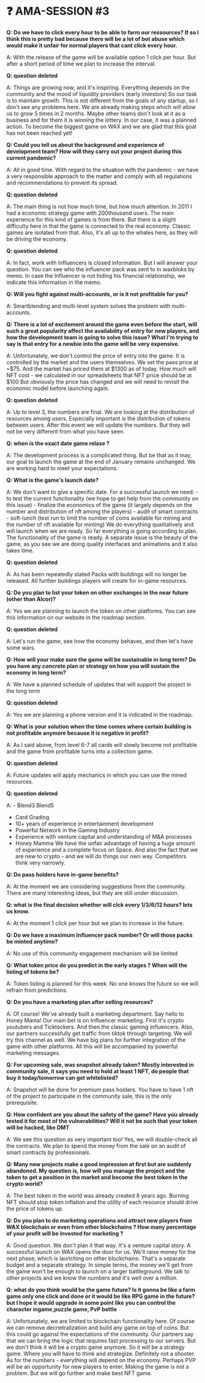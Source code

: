 # ❓ AMA-SESSION #3

**Q: Do we have to click every hour to be able to farm our ressources? If so I think this is pretty bad because there will be a lot of bot abuse which would make it unfair for normal players that cant click every hour.**

A: With the release of the game will be available option 1 click per hour. But after a short period of time we plan to increase the interval.

**Q: question deleted**

A: Things are growing now, and it's inspiring. Everything depends on the community and the mood of liquidity providers (early investors) So our task is to maintain growth. This is not different from the goals of any startup, so I don't see any problems here. We are already making steps which will allow us to grow 5 times in 2 months. Maybe other teams don't look at it as a business and for them it is winning the lottery. In our case, it was a planned action. To become the biggest game on WAX and we are glad that this goal has not been reached yet!

**Q: Could you tell us about the background and experience of development team? How will they carry out your project during this current pandemic?**

A: All in good time. With regard to the situation with the pandemic - we have a very responsible approach to the matter and comply with all regulations and recommendations to prevent its spread.

**Q: question deleted**

A: The main thing is not how much time, but how much attention. In 2011 I had a economic strategy game with 200thousand users. The main experience for this kind of games is from there. But there is a slight difficulty here in that the game is connected to the real economy. Classic games are isolated from that. Also, it's all up to the whales here, as they will be driving the economy.

**Q: question deleted**

A: In fact, work with Influencers is closed information. But I will answer your question. You can see who the influencer pack was sent to in waxbloks by memo. In case the Influencer is not hiding his financial relationship, we indicate this information in the memo.

**Q: Will you fight against multi-accounts, or is it not profitable for you?**

A: Smartblending and multi-level system solves the problem with multi-accounts.

**Q: There is a lot of excitement around the game even before the start, will such a great popularity affect the availability of entry for new players, and how the development team is going to solve this issue? What I'm trying to say is that entry for a newbie into the game will be very expensive.**

A: Unfortunately, we don't control the price of entry into the game. It is controlled by the market and the users themselves. We set the pass price at \~$75. And the market has priced them at $1300 as of today. How much will NFT cost - we calculated in our spreadsheets that NFT price should be at $100 But obviously the price has changed and we will need to revisit the economic model before launching again.

**Q: question deleted**

A: Up to level 3, the numbers are final. We are looking at the distribution of resources among users. Especially important is the distribution of tokens between users. After this event we will update the numbers. But they will not be very different from what you have seen.

**Q: when is the exact date game relase ?**

A: The development process is a complicated thing. But be that as it may, our goal to launch the game at the end of January remains unchanged. We are working hard to meet your expectations.

**Q: What is the game's launch date?**

A: We don't want to give a specific date. For a successful launch we need: - to test the current functionality (we hope to get help from the community on this issue) - finalize the economics of the game (it largely depends on the number and distribution of nft among the players) - audit of smart contracts - soft-lunch (test run to limit the number of coins available for mining and the number of nft available for minting) We do everything qualitatively and will launch when we are ready. So far everything is going according to plan. The functionality of the game is ready. A separate issue is the beauty of the game, as you see we are doing quality interfaces and animations and it also takes time.

**Q: question deleted**

A: As has been repeatedly stated Packs with buildings will no longer be released. All further buildings players will create for in-game resources.

**Q: Do you plan to list your token on other exchanges in the near future (other than Alcor)?**

A: Yes we are planning to launch the token on other platforms. You can see this information on our website in the roadmap section.

**Q: question deleted**

A: Let's run the game, see how the economy behaves, and then let's have some wars.

**Q: How will your make sure the game will be sustainable in long term? Do you have any concrete plan or strategy on how you will sustain the economy in long term?**

A: We have a planned schedule of updates that will support the project in the long term

**Q: question deleted**

A: Yes we are planning a phone version and it is indicated in the roadmap.

**Q: What is your solution when the time comes where certain building is not profitable anymore because it is negative in profit?**

A: As I said above, from level 6-7 all cards will slowly become not profitable and the game from profitable turns into a collection game.

**Q: question deleted**

A: Future updates will apply mechanics in which you can use the mined resources.

**Q: question deleted**

A: - Blend3 Blend5

* Card Grading
* 10+ years of experience in entertainment development
* Powerful Network in the Gaming Industry
* Experience with venture capital and understanding of M\&A processes
* Honey Mamma We have the unfair advantage of having a huge amount of experience and a complete focus on Space. And also the fact that we are new to crypto - and we will do things our own way. Competitors think very narrowly.

**Q: Do pass holders have in-game benefits?**

A: At the moment we are considering suggestions from the community. There are many interesting ideas, but they are still under discussion.

**Q: what is the final decision whether will clck every 1/3/6/12 hours? lets us know.**

A: At the moment 1 click per hour but we plan to increase in the future.

**Q: Do we have a maximum Influencer pack number? Or will those packs be minted anytime?**

A: No use of this community engagement mechanism will be limited

**Q: What token price do you predict in the early stages ? When will the listing of tokens be?**

A: Token listing is planned for this week. No one knows the future so we will refrain from predictions.

**Q: Do you have a marketing plan after selling resources?**

A: Of course! We've already built a marketing department. Say hello to Honey Mama! Our main bet is on Influencer marketing. First it's crypto youtubers and Ticktockers. And then the classic gaming influencers. Also, our partners successfully get traffic from tiktok through targeting. We will try this channel as well. We have big plans for further integration of the game with other platforms. All this will be accompanied by powerful marketing messages.

**Q: For upcoming sale, was snapshot already taken? Mostly interested in community sale, it says you need to hold at least 1 NFT, do people that buy it today/tomorrow can get whitelisted?**

A: Snapshot will be done for premium pass holders. You have to have 1 nft of the project to participate in the community sale, this is the only prerequisite.

**Q: How confident are you about the safety of the game? Have you already tested it for most of the vulnerabilities? Will it not be such that your token will be hacked, like DMT**

A: We see this question as very important too! Yes, we will double-check all the contracts. We plan to spend the money from the sale on an audit of smart contracts by professionals.

**Q: Many new projects make a good impression at first but are suddenly abandoned. My question is, how will you manage the project and the token to get a position in the market and become the best token in the crypto world?**

A: The best token in the world was already created 8 years ago. Burning NFT should stop token inflation and the utility of each resource should drive the price of tokens up.

**Q: Do you plan to do marketing operations and attract new players from WAX blockchain or even from other blockchains ? How many percentage of your profit will be invested for marketing ?**

A: Good question. We don't plan it that way. It's a venture capital story. A successful launch on WAX opens the door for us. We'll raise money for the next phase, which is launching on other blockchains. That's a separate budget and a separate strategy. In simple terms, the money we'll get from the game won't be enough to launch on a larger battleground. We talk to other projects and we know the numbers and it's well over a million.

**Q: what do you think would be the game future? Is it gonna be like a farm game only one click and done or it would be like RPG game in the future?but I hope it would upgrade in some point like you can control the character ingame,puzzle game, PvP battle**

A: Unfortunately, we are limited to blockchain functionality here. Of course we can remove decnetralization and build any game on top of coins. But this could go against the expectations of the community. Our partners say that we can bring the logic that requires fast processing to our servers. But we don't think it will be a crypto game anymore. So it will be a strategy game. Where you will have to think and strategize. Definitely not a shooter. As for the numbers - everything will depend on the economy. Perhaps PVP will be an opportunity for new players to enter. Making the game is not a problem. But we will go further and make best NFT game.

